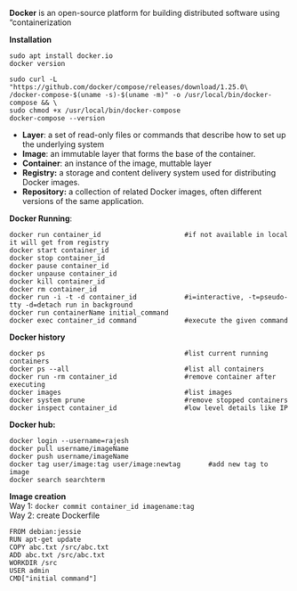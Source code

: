 **Docker** is an open-source platform for building distributed software using “containerization

**Installation**
```
sudo apt install docker.io
docker version

sudo curl -L "https://github.com/docker/compose/releases/download/1.25.0\
/docker-compose-$(uname -s)-$(uname -m)" -o /usr/local/bin/docker-compose && \
sudo chmod +x /usr/local/bin/docker-compose
docker-compose --version
```
- **Layer**: a set of read-only files or commands that describe how to set up the underlying system
- **Image**: an immutable layer that forms the base of the container.
- **Container**: an instance of the image, muttable layer
- **Registry:** a storage and content delivery system used for distributing Docker images.
- **Repository:** a collection of related Docker images, often different versions of the same application.

**Docker Running**:
```
docker run container_id                     #if not available in local it will get from registry 
docker start container_id
docker stop container_id
docker pause container_id
docker unpause container_id
docker kill container_id
docker rm container_id
docker run -i -t -d container_id            #i=interactive, -t=pseudo-tty -d=detach run in background
docker run containerName initial_command
docker exec container_id command            #execute the given command
```
**Docker history**
```
docker ps                                   #list current running containers
docker ps --all                             #list all containers
docker run -rm container_id                 #remove container after executing
docker images                               #list images
docker system prune                         #remove stopped containers
docker inspect container_id                 #low level details like IP
```

**Docker hub:**
```
docker login --username=rajesh
docker pull username/imageName
docker push username/imageName
docker tag user/image:tag user/image:newtag       #add new tag to image
docker search searchterm
```

**Image creation**\
Way 1: ```docker commit container_id imagename:tag```\
Way 2: create Dockerfile
```
FROM debian:jessie
RUN apt-get update
COPY abc.txt /src/abc.txt
ADD abc.txt /src/abc.txt
WORKDIR /src
USER admin
CMD["initial command"]
```
